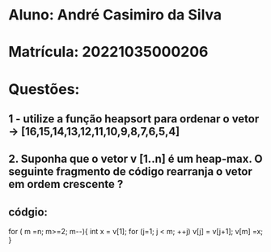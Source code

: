 # Aluno: André Casimiro da Silva
# Matrícula: 20221035000206

# Questões:
## 1 - utilize a função heapsort para ordenar o vetor -> [16,15,14,13,12,11,10,9,8,7,6,5,4]

## 2. Suponha que o vetor v [1..n] é um heap-max. O seguinte fragmento de código rearranja o vetor em ordem crescente ?
## códgio:
for ( m =n; m>=2; m--){
  int x = v[1];
  for (j=1; j < m; ++j) v[j] = v[j+1];
      v[m] =x;    
 }
